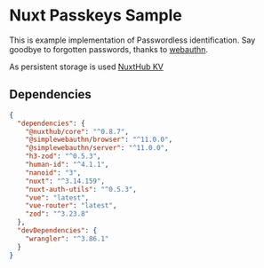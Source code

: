 # Nuxt Passkeys Sample

This is example implementation of Passwordless identification.
Say goodbye to forgotten passwords, thanks to [webauthn](https://webauthn.guide).

As persistent storage is used [NuxtHub KV](https://hub.nuxt.com/docs/features/kv)

## Dependencies

```json
{
  "dependencies": {
    "@nuxthub/core": "^0.8.7",
    "@simplewebauthn/browser": "^11.0.0",
    "@simplewebauthn/server": "^11.0.0",
    "h3-zod": "^0.5.3",
    "human-id": "^4.1.1",
    "nanoid": "3",
    "nuxt": "^3.14.159",
    "nuxt-auth-utils": "^0.5.3",
    "vue": "latest",
    "vue-router": "latest",
    "zod": "^3.23.8"
  },
  "devDependencies": {
    "wrangler": "^3.86.1"
  }
}
```
